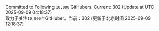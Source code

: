 Committed to Following `10,000` GitHubers. Current: <!-- FOLLOWING_COUNT -->302<!-- FOLLOWING_COUNT --> (Update at UTC <!-- LAST_UPDATED -->2025-09-09 04:18:37<!-- LAST_UPDATED -->)<br>
致力于关注`10,000`个GitHuber。当前：<!-- FOLLOWING_COUNT -->302<!-- FOLLOWING_COUNT --> (更新于北京时间 <!-- LAST_UPDATED_CST -->2025-09-09 12:18:37<!-- LAST_UPDATED_CST -->)
